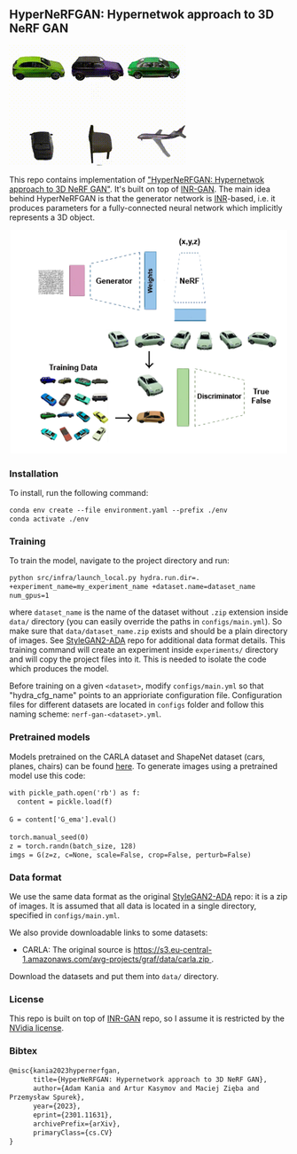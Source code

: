 ## HyperNeRFGAN: Hypernetwok approach to 3D NeRF GAN

![CARLA](assets/carla.gif) ![ShapeNet](assets/shapenet.gif)

This repo contains implementation of ["HyperNeRFGAN: Hypernetwok approach to 3D NeRF GAN"](https://arxiv.org/abs/2301.11631). It's built on top of [INR-GAN](https://github.com/universome/inr-gan).
The main idea behind HyperNeRFGAN is that the generator network is [INR](https://vsitzmann.github.io/siren/)-based, i.e. it produces parameters for a fully-connected neural network which implicitly represents a 3D object.

<div style="text-align:center">
<img src="assets/NerfGAN.png" alt="NerfGAN illustration" width="500"/>
</div>

### Installation
To install, run the following command:
```
conda env create --file environment.yaml --prefix ./env
conda activate ./env
```

### Training
To train the model, navigate to the project directory and run:
```
python src/infra/launch_local.py hydra.run.dir=. +experiment_name=my_experiment_name +dataset.name=dataset_name num_gpus=1
```
where `dataset_name` is the name of the dataset without `.zip` extension inside `data/` directory (you can easily override the paths in `configs/main.yml`).
So make sure that `data/dataset_name.zip` exists and should be a plain directory of images.
See [StyleGAN2-ADA](https://github.com/NVlabs/stylegan2-ada-pytorch) repo for additional data format details.
This training command will create an experiment inside `experiments/` directory and will copy the project files into it.
This is needed to isolate the code which produces the model.

Before training on a given `<dataset>`, modify `configs/main.yml` so that "hydra_cfg_name" points to an apprioriate configuration file. Configuration files for different datasets are located in `configs` folder and follow this naming scheme: `nerf-gan-<dataset>.yml`.

### Pretrained models
Models pretrained on the CARLA dataset and ShapeNet dataset (cars, planes, chairs) can be found [here](https://ujchmura-my.sharepoint.com/:f:/g/personal/przemyslaw_spurek_uj_edu_pl/Eq2ERdmsa99FocBQaKFP8UMByy_eFbqZyWz4_71waM51EQ?e=IOJ5Yg). To generate images using a pretrained model use this code:
```
with pickle_path.open('rb') as f:
  content = pickle.load(f)

G = content['G_ema'].eval()

torch.manual_seed(0)
z = torch.randn(batch_size, 128)
imgs = G(z=z, c=None, scale=False, crop=False, perturb=False)
```

### Data format
We use the same data format as the original [StyleGAN2-ADA](https://github.com/NVlabs/stylegan2-ada-pytorch) repo: it is a zip of images.
It is assumed that all data is located in a single directory, specified in `configs/main.yml`.

We also provide downloadable links to some datasets:
- CARLA: The original source is [https://s3.eu-central-1.amazonaws.com/avg-projects/graf/data/carla.zip ](https://s3.eu-central-1.amazonaws.com/avg-projects/graf/data/carla.zip).

Download the datasets and put them into `data/` directory.

### License
This repo is built on top of [INR-GAN](https://github.com/universome/inr-gan) repo, so I assume it is restricted by the [NVidia license](https://nvlabs.github.io/stylegan2-ada-pytorch/license.html).

### Bibtex
```
@misc{kania2023hypernerfgan,
      title={HyperNeRFGAN: Hypernetwork approach to 3D NeRF GAN}, 
      author={Adam Kania and Artur Kasymov and Maciej Zięba and Przemysław Spurek},
      year={2023},
      eprint={2301.11631},
      archivePrefix={arXiv},
      primaryClass={cs.CV}
}
```
